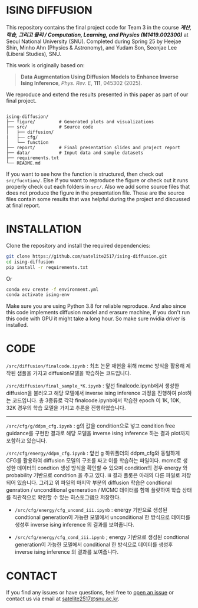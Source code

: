 # ISING DIFFUSION

This repository contains the final project code for Team 3 in the course ***계산, 학습, 그리고 물리 / Computation, Learning, and Physics (M1419.002300)*** at Seoul National University (SNU). Completed during Spring 25 by Heejae Shin, Minho Ahn (Physics & Astronomy), and Yudam Son, Seonjae Lee (Liberal Studies), SNU.

This work is originally based on:

> **Data Augmentation Using Diffusion Models to Enhance Inverse Ising Inference**, *Phys. Rev. E*, **111**, 045302 (2025).

We reproduce and extend the results presented in this paper as part of our final project.


```

ising-diffusion/
├── figure/         # Generated plots and visualizations
├── src/            # Source code
│   ├── diffusion/
|   ├── cfg/ 
│   └── function  
├── report/         # Final presentation slides and project report
├── data/           # Input data and sample datasets
├── requirements.txt
└── README.md

```
If you want to see how the function is structured, then check out `src/fucntion/`.
Else if you want to reproduce the figure or check out it runs properly check out each folders in `src/`. Also we add some source files that does not produce the figure in the presentation file. These are the source files contain some results that was helpful during the project and discussed at final report. 

# INSTALLATION

Clone the repository and install the required dependencies:

```bash
git clone https://github.com/satelite2517/ising-diffusion.git
cd ising-diffusion
pip install -r requirements.txt
```
Or

```bash
conda env create -f environment.yml
conda activate ising-env
```

Make sure you are using Python 3.8 for reliable reproduce. And also since this code implements diffusion model and erasure machine, if you don't run this code with GPU it might take a long hour.
So make sure nvidia driver is installed.

# CODE

`/src/diffusion/finalcode.ipynb` : 최초 논문 재현을 위해 mcmc 방식을 활용해 제작된 샘플을 가지고 diffusion모델을 학습하는 코드입니다. 

`/src/diffusion/final_sample_*K.ipynb` : 앞선 finalcode.ipynb에서 생성한 diffusion을 불러오고 해당 모델에서 inverse ising inference 과정을 진행하여 plot하는 코드입니다. 총 3종류로 각각 finalcode.ipynb에서 학습한 epoch 이 1K, 10K, 32K 경우의 학습 모델을 가지고 추론을 진행하였습니다. 

---
`/src/cfg/g/ddpm_cfg.ipynb` : g의 값을 condition으로 넣고 condition free guidance를 구현한 결과로 해당 모델을 inverse ising inference 하는 결과 plot까지 포함하고 있습니다. 

`/src/cfg/energy/ddpm_cfg.ipynb` : 앞선 g 하위폴더의 ddpm_cfg와 동일하게 CFG를 활용하여 diffusion 모델의 구조를 짜고 이를 학습하는 파일이다. mcmc로 생성한 데이터의 condtion 생성 방식을 확인할 수 있으며 condition의 경우 energy 와 probability 기반으로 condition 을 주고 있다. iii 결과 플롯은 아래의 다른 파일로 저장되어 있습니다. 그리고 위 파일의 마지막 부분의 diffusion 학습은 condtional genration / unconditional gerneration / MCMC 데이터를 함께 플랏하여 학습 상태를 직관적으로 확인할 수 있는 히스토그램으 저장한다. 

- `/src/cfg/energy/cfg_uncond_iii.ipynb` : energy 기반으로 생성된 condtional generation이 가능한 모델에서 unconditional 한 방식으로 데이터를 생성후 inverse ising inference 의 결과를 보여줍니다. 

- `/src/cfg/energy/cfg_cond_iii.ipynb` ; energy 기반으로 생성된 condtional generation이 가능한 모델에서 conditional 한 방식으로 데이터를 생성후 inverse ising inference 의 결과를 보여줍니다. 
# CONTACT

If you find any issues or have questions, feel free to [open an issue](https://github.com/satelite2517/ising-diffusion/issues) or contact us via email at [satelite2517@snu.ac.kr](mailto:satelite2517@snu.ac.kr).
